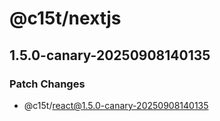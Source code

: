 # @c15t/nextjs

## 1.5.0-canary-20250908140135

### Patch Changes

- @c15t/react@1.5.0-canary-20250908140135
